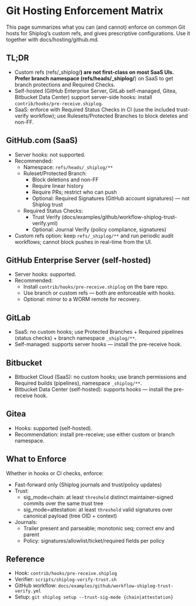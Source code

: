 # Git Hosting Enforcement Matrix

This page summarizes what you can (and cannot) enforce on common Git hosts for Shiplog’s custom refs, and gives prescriptive configurations. Use it together with docs/hosting/github.md.

## TL;DR

- Custom refs (refs/_shiplog/**) are not first-class on most SaaS UIs. Prefer branch namespace (refs/heads/_shiplog/**) on SaaS to get branch protections and Required Checks.
- Self-hosted (GitHub Enterprise Server, GitLab self-managed, Gitea, Bitbucket Data Center) support server-side hooks: install `contrib/hooks/pre-receive.shiplog`.
- SaaS: enforce with Required Status Checks in CI (use the included trust-verify workflow); use Rulesets/Protected Branches to block deletes and non-FF.

## GitHub.com (SaaS)

- Server hooks: not supported.
- Recommended:
  - Namespace: `refs/heads/_shiplog/**`
  - Ruleset/Protected Branch:
    - Block deletions and non-FF
    - Require linear history
    - Require PRs; restrict who can push
    - Optional: Required Signatures (GitHub account signatures) — not Shiplog trust
  - Required Status Checks:
    - Trust Verify (docs/examples/github/workflow-shiplog-trust-verify.yml)
    - Optional: Journal Verify (policy compliance, signatures)
- Custom refs option: keep `refs/_shiplog/**` and run periodic audit workflows; cannot block pushes in real-time from the UI.

## GitHub Enterprise Server (self-hosted)

- Server hooks: supported.
- Recommended:
  - Install `contrib/hooks/pre-receive.shiplog` on the bare repo.
  - Use branch or custom refs — both are enforceable with hooks.
  - Optional: mirror to a WORM remote for recovery.

## GitLab

- SaaS: no custom hooks; use Protected Branches + Required pipelines (status checks) + branch namespace `_shiplog/**`.
- Self-managed: supports server hooks — install the pre-receive hook.

## Bitbucket

- Bitbucket Cloud (SaaS): no custom hooks; use branch permissions and Required builds (pipelines), namespace `_shiplog/**`.
- Bitbucket Data Center (self-hosted): supports hooks — install the pre-receive hook.

## Gitea

- Hooks: supported (self-hosted).
- Recommendation: install pre-receive; use either custom or branch namespace.

## What to Enforce

Whether in hooks or CI checks, enforce:
- Fast-forward only (Shiplog journals and trust/policy updates)
- Trust:
  - sig_mode=chain: at least `threshold` distinct maintainer-signed commits over the same trust tree
  - sig_mode=attestation: at least `threshold` valid signatures over canonical payload (tree OID + context)
- Journals:
  - Trailer present and parseable; monotonic seq; correct env and parent
  - Policy: signatures/allowlist/ticket/required fields per policy

## Reference

- Hook: `contrib/hooks/pre-receive.shiplog`
- Verifier: `scripts/shiplog-verify-trust.sh`
- GitHub workflow: `docs/examples/github/workflow-shiplog-trust-verify.yml`
- Setup: `git shiplog setup --trust-sig-mode {chain|attestation}`
